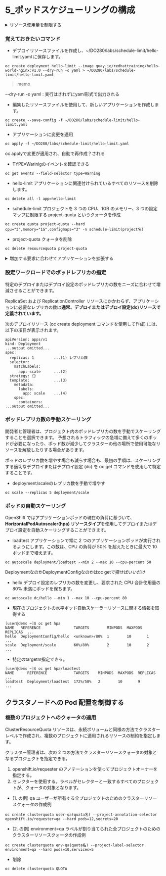 # 5_ポッドスケジューリングの構成

<details>
<summary>リソース使用量を制限する</summary>
<div>

制限範囲(LimitRange)とリソースクォータ(Quota)を使用してアプリケーションのリソース消費を制限できるようになります。 

### リソースリクエストとポッドの制限の定義

- リソースリクエスト

スケジューリングに使用され、規定量未満の計算リソースではポッドを実行できないことを示します。スケジューラーは、ポッドのリクエストを満たす十分な計算リソースを持つノードの検出を試みます。 

- リソース制限

ポッドがノードのすべての計算リソースを使い尽くさないようにするために使用されます。ポッドを実行するノードは、Linux カーネルの cgroups 機能を設定してポッドのリソース制限を実行します。 


- 定義方法

1. **デプロイまたはデプロイ設定リソースのコンテナーごと**に定義する必要があります。リクエストと制限が定義されていない場合は、各コンテナーに resources: {} 行が表示されます。
```
...output omitted...
    spec:
      containers:                                    <- 各コンテナー
      - image: quay.io/redhattraining/hello-world-nginx:v1.0
        name: hello-world-nginx
        resources:                                   <- resource行
          requests:
            cpu: "10m"                               <- CPUとか
            memory: 20Mi                             <- メモリーをこのコンテナーは要求していることを示す。
          limits:
            cpu: "80m"                               <- CPUと
            memory: 100Mi                            <- メモリーの使用限界、このコンテナーはこれ以上は使わないことを指定
status: {}
```

2. oc editコマンドで

> oc set resources deployment hello-world-nginx **--requests** cpu=10m,memory=20Mi **--limits** cpu=80m,memory=100Mi

コマンドだと"="なんだなー、覚えづらい


### リクエスト、制限、実際の使用量の表示

- 計算使用情報を表示

ex) ノード：node1の**計算使用情報**を表示

> oc describe node node1
```
[user@demo ~]$ oc describe node node1
Name:               node1
Roles:              worker
Labels:             beta.kubernetes.io/arch=amd64
                    beta.kubernetes.io/instance-type=m4.xlarge
                    beta.kubernetes.io/os=linux
...output omitted...
Non-terminated Pods:                      (20 in total)
...  Name                CPU Requests  ...  Memory Requests  Memory Limits  AGE
...  ----                ------------  ...  ---------------  -------------  ---
...  tuned-vdwt4         10m (0%)      ...  50Mi (0%)        0 (0%)         8d
...  dns-default-2rpwf   110m (3%)     ...  70Mi (0%)        512Mi (3%)     8d
...  node-ca-6xwmn       10m (0%)      ...  10Mi (0%)        0 (0%)         8d
...output omitted...
  Resource                    Requests     Limits
  --------                    --------     ------
  cpu                         600m (17%)   0 (0%)
  memory                      1506Mi (9%)  512Mi (3%)
...output omitted...
```

- oc adm top コマンドは**実際の使用量**を表示
    - kubernetes.ioサフィックスが付いているものは内部的に使われ、弄れない。

> oc adm top nodes -l node-role.kubernetes.io/worker


### クォータの適用

OpenShift Container Platform は、**Kubernetesリソース (ポッド、サービス、ルートなど)の数** と**物理または仮想ハードウェアリソース (CPU、メモリー、ストレージ容量など)の数**を追跡および制限する**クォータ** を実行できます。

Kubernetes リソースの数にクォータを適用して、Etcd データベースの無制限の増大を阻止することで、OpenShift コントロールプレーンの安定性が向上します。

Kubernetes リソースにクォータを使用すると、制限のある他のソフトウェアリソース (サービスの IP アドレスなど) の消耗も防ぐことができます。 

クォータ属性は、プロジェクトにあるすべてのポッドのリソースリクエストまたはリソース制限を追跡できます。デフォルトでは、クォータ属性はリソースリクエストを追跡します。
リソース制限を追跡するときは、計算リソースの名前に limits.cpu のように**接頭辞 limits**を付けます。 

- YAML 構文を使用して定義された ResourceQuota リソース
```
apiVersion: v1
kind: ResourceQuota
metadata:
  name: dev-quota
spec:
  hard:
    services: "10"
    cpu: "1300m"
    memory: "1.5Gi"
```

- 上記のResourceQuoteのYAML構文を用いて、クォータを作成。

> oc create --save-config -f dev-quota.yml 

- クォータを作成する別の方法は、次のように oc create quota コマンドを使用。

> oc create quota dev-quota --hard services=10,cpu=1300,memory=1.5Gi

- oc describe quota コマンドを使用すると、プロジェクト内のすべての ResourceQuota リソースに対して設定された累積制限数が表示されます。

- oc delete コマンドによる削除

> oc delete resourcequota QUOTA


### 制限の範囲の適用

**LimitRangeリソース** は limit とも呼ばれ、**プロジェクト内で定義された 1 つのポッドまたは 1 つのコンテナーに対して、計算リソースのリクエストおよび制限のデフォルト値、最小値、最大値を定義します。**

制限範囲リソースでは、イメージ、イメージストリーム、または永続ボリューム要求によってリクエストされるストレージ容量のデフォルト値、最小値、最大値を定義することもできます。

**制限範囲(LimitRange)は 1 つのポッドの有効な範囲とデフォルト値を定義し、リソースクォータ(Quota)はプロジェクト内の全ポッドの最大合計値のみを定義することを考慮してください。**


- 制限範囲の作成は、以下のようなYAML または JSON リソースの定義ファイルを oc create コマンドに渡すことによって作成します。 

> dev-limits.yml
```
apiVersion: "v1"
kind: "LimitRange"
metadata:
  name: "dev-limits"
spec:
  limits:
    - type: "Pod"
      max:
        cpu: "500m"
        memory: "750Mi"
      min:
        cpu: "10m"
        memory: "5Mi"
    - type: "Container"
      default:
        cpu: "100m"
        memory: "100Mi"
      max:
        cpu: "500m"
        memory: "750Mi"
      min:
        cpu: "10m"
        memory: "5Mi"
```

> oc create --save-config -f dev-limits.yml

- プロジェクトに適用されている制限を表示

> oc describe limitrange dev-limits

- アクティブな制限範囲の削除

> oc delete limitrange dev-limits

</div>
</details>


### 覚えておきたいコマンド

- デプロイリソースファイルを作成し、~/DO280/labs/schedule-limit/hello-limit.yaml に保存します。

```
oc create deployment hello-limit --image quay.io/redhattraining/hello-world-nginx:v1.0 --dry-run -o yaml > ~/DO280/labs/schedule-limit/hello-limit.yaml
```

> memo

--dry-run -o yaml : 実行はされずにyaml形式で出力される


- 編集したリソースファイルを使用して、新しいアプリケーションを作成します。 
```
oc create --save-config -f ~/DO280/labs/schedule-limit/hello-limit.yaml
```

- アプリケーションに変更を適用
```
oc apply -f ~/DO280/labs/schedule-limit/hello-limit.yaml
```

oc applyで変更が適用され、自動で再作成？される

- TYPE=Warinigのイベントを確認できる
```
oc get events --field-selector type=Warning
```

- hello-limit アプリケーションに関連付けられているすべてのリソースを削除します。
```
oc delete all -l app=hello-limit
```

- schedule-limit プロジェクトを 3 つの CPU、1GB のメモリー、3 つの設定マップに制限する project-quota というクォータを作成
```
oc create quota project-quota --hard cpu="3",memory="1G",configmaps="3" -n schedule-limit(project名)
```

- project-quota クォータを削除
```
oc delete resourcequota project-quota
```


<details>
<summary>増加する要求に合わせてアプリケーションを拡張する</summary>
<div>
</div>
</details>

### 設定ワークロードでのポッドレプリカの指定

特定のデプロイまたはデプロイ設定のポッドレプリカの数をニーズに合わせて増減させることができます。

ReplicaSet および ReplicationController リソースにかかわらず、アプリケーションに必要なレプリカの数は**通常、デプロイまたはデプロイ設定(dc)リソースで定義されています。**

次のデプロイリソース (oc create deployment コマンドを使用して作成) には、以下の項目が表示されます。 

```
apiVersion: apps/v1
kind: Deployment
...output omitted...
spec:
  replicas: 1         ...(1) レプリカ数
  selector:
    matchLabels:
      app: scale      ...(2)　
  strategy: {}
  template:           ...(3)
    metadata:
      labels:
        app: scale    ...(4)
    spec:
      containers:
...output omitted...
```

### ポッドレプリカ数の手動スケーリング

開発者と管理者は、プロジェクト内のポッドレプリカの数を手動でスケーリングすることを選択できます。
予想されるトラフィックの急増に備えて多くのポッドが必要になったり、ポッド数が減少してクラスターの他の場所で使用可能なリソースを解放したりする場合があります。

ポッドのレプリカ数を増やす場合も減らす場合も、最初の手順は、スケーリングする適切なデプロイまたはデプロイ設定 (dc) を oc get コマンドを使用して特定することです。

- deployment/scaleのレプリカ数を手動で増やす
```
oc scale --replicas 5 deployment/scale
```

### ポッドの自動スケーリング

OpenShift ではアプリケーションポッドの現在の負荷に基づいて、**HorizontalPodAutoscaler(hpa) リソースタイプ**を使用してデプロイまたはデプロイ設定を自動スケーリングすることができます。 


- loadtest アプリケーションで常に 2 つのアプリケーションポッドが実行されるようにします。この数は、CPU の負荷が 50% を超えたときに最大で 10 ポッドまで増えます。
```
oc autoscale deployment/loadtest --min 2 --max 10 --cpu-percent 50
```

DeploymentなのかDeploymentConfigなのかはoc getで探せばいいだけ


- hello デプロイ設定のレプリカの数を変更し、要求された CPU 合計使用量の 80% 未満にポッドを保ちます。 
```
oc autoscale dc/hello --min 1 --max 10 --cpu-percent 80
```

- 現在のプロジェクトの水平ポッド自動スケーラーリソースに関する情報を取得する
```
[user@demo ~]$ oc get hpa
NAME   REFERENCE               TARGETS        MINPODS  MAXPODS  REPLICAS  ...
hello  DeploymentConfig/hello  <unknown>/80%  1        10       1         ...
scale  Deployment/scale        60%/80%        2        10       2         ...
```

- 特定のtargetm指定できる。
```
[user@demo ~]$ oc get hpa/loadtest
NAME      REFERENCE            TARGETS    MINPODS  MAXPODS  REPLICAS  ...
loadtest  Deployment/loadtest  172%/50%   2        10       9         ...
```


## クラスタノードへの Pod 配置を制御する

### 複数のプロジェクトへのクォータの適用

ClusterResourceQuota リソースは、永続ボリュームと同様の方法でクラスターレベルで作成され、複数のプロジェクトに適用されるリソースの制約を指定します。

クラスター管理者は、次の 2 つの方法でクラスターリソースクォータの対象となるプロジェクトを指定できる。

1. openshift.io/requester のアノテーションを使ってプロジェクトオーナーを指定する。
2. セレクターを使用する。ラベルがセレクターと一致するすべてのプロジェクトが、クォータの対象となります。 


-  (1. の例) qa ユーザーが所有する全プロジェクトのためのクラスターリソースクォータの作成例
```
oc create clusterquota user-qa(quata名) --project-annotation-selector openshift.io/requester=qa --hard pods=12,secrets=20
```

- (2. の例) environment=qa ラベルが割り当てられた全プロジェクトのためのクラスターリソースクォータの作成例
```
oc create clusterquota env-qa(quota名) --project-label-selector environment=qa --hard pods=10,services=5
```

- 削除
```
oc delete clusterquota QUOTA
```